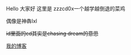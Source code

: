 Hello 大家好 
这里是 zzzcd0x一个越学越倒退的菜鸡

偶像是神犇lxl

~~id里面的cd其实是chasing dream的意思~~

[我的博客](https://zzzcd0x.github.io/)
